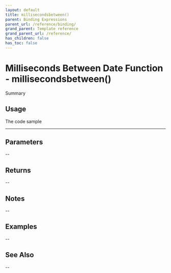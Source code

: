 ```yaml
---
layout: default
title: millisecondsbetween()
parent: Binding Expressions
parent_url: /reference/binding/
grand_parent: Template reference
grand_parent_url: /reference/
has_children: false
has_toc: false
---
```


# Milliseconds Between Date Function - millisecondsbetween()

Summary

## Usage

 The code sample

---

## Parameters

--

## Returns 

--

## Notes


-- 

## Examples


--


## See Also


--


